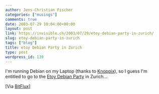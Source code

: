 ```yaml
---
author: Jens-Christian Fischer
categories: ["musings"]
comments: true
date: 2003-07-29 10:04:00+00:00
layout: post
link: https://invisible.ch/2003/07/29/etoy-debian-party-in-zurich/
slug: etoy-debian-party-in-zurich
tags: ["blog"]
title: etoy Debian Party in Zurich
type: post
wordpress_id: 139
---
```


I'm running Debian on my Laptop (thanks to [Knoppix](https://www.knoppix.org/)), so I guess I'm entitled to go to the [Etoy Debian Party](https://www.etoy.com/debian/) in Zurich...

[Via [BitFlux](https://blog.bitflux.ch/p1210.html)]
